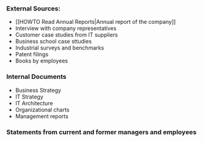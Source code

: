 ### External Sources:
- [[HOWTO Read Annual Reports|Annual report of the company]]
- Interview with company representatives
- Customer case studies from IT suppliers
- Business school case sttudies
- Industrial surveys and benchmarks
- Patent filings
- Books by employees

### Internal Documents
- Business Strategy
- IT Strategy
- IT Architecture
- Organizational charts
- Management reports

### Statements from current and former managers and employees